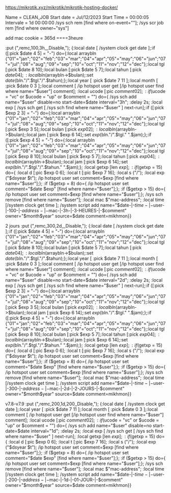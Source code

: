 
https://mikrotik.xyz/mikrotik/mikrotik-hosting-docker/

Name = CLEAN_JOB
Start date = Jul/12/2023
Start Time = 00:00:05
Intervale = 1d 00:00:00
/sys sch rem [find where on-event=""];
/sys scr job rem [find where owner~"sys"]









add mac cookie = 365d ====3heure

:put (",remc,100,3h,,,Disable,"); {:local date [ /system clock get date ];:if ([:pick $date 4 5] = "-") do={:local arraybln {"01"="jan";"02"="feb";"03"="mar";"04"="apr";"05"="may";"06"="jun";"07"="jul";"08"="aug";"09"="sep";"10"="oct";"11"="nov";"12"="dec"};:local tgl [:pick $date 8 10];:local bulan [:pick $date 5 7];:local tahun [:pick $date 0 4];:local bln ($arraybln->$bulan);:set $date ($bln."/".$tgl."/".$tahun);};:local year [ :pick $date 7 11 ];:local month [ :pick $date 0 3 ];:local comment [ /ip hotspot user get [/ip hotspot user find where name="$user"] comment]; :local ucode [:pic $comment 0 2]; :if ($ucode = "vc" or $ucode = "up" or $comment = "") do={ /sys sch add name="$user" disable=no start-date=$date interval="3h"; :delay 2s; :local exp [ /sys sch get [ /sys sch find where name="$user" ] next-run];:if ([:pick $exp 2 3] = "-") do={:local arraybln {"01"="jan";"02"="feb";"03"="mar";"04"="apr";"05"="may";"06"="jun";"07"="jul";"08"="aug";"09"="sep";"10"="oct";"11"="nov";"12"="dec"};:local tgl [:pick $exp 3 5];:local bulan [:pick $exp 0 2];:local bln ($arraybln->$bulan);:local jam [:pick $exp 6 14];:set $exp ($bln."/".$tgl." ".$jam);};:if ([:pick $exp 4 5] = "-") do={:local arraybln {"01"="jan";"02"="feb";"03"="mar";"04"="apr";"05"="may";"06"="jun";"07"="jul";"08"="aug";"09"="sep";"10"="oct";"11"="nov";"12"="dec"};:local tgl [:pick $exp 8 10];:local bulan [:pick $exp 5 7];:local tahun [:pick $exp 0 4];:local bln ($arraybln->$bulan);:local jam [:pick $exp 6 14];:set $exp ($bln."/".$tgl."/".$tahun." ".$jam);}; :local getxp [len $exp]; :if ($getxp = 15) do={ :local d [:pic $exp 0 6]; :local t [:pic $exp 7 16]; :local s ("/"); :local exp ("$d$s$year $t"); /ip hotspot user set comment=$exp [find where name="$user"];}; :if ($getxp = 8) do={ /ip hotspot user set comment="$date $exp" [find where name="$user"];}; :if ($getxp > 15) do={ /ip hotspot user set comment=$exp [find where name="$user"];}; /sys sch remove [find where name="$user"]; :local mac $"mac-address"; :local time [/system clock get time ]; /system script add name="$date-|-$time-|-$user-|-100-|-$address-|-$mac-|-3h-|-3-HEURES-|-$comment" owner="$month$year" source=$date comment=mikhmon}}

2 jours
:put (",remc,300,2d,,,Disable,"); {:local date [ /system clock get date ];:if ([:pick $date 4 5] = "-") do={:local arraybln {"01"="jan";"02"="feb";"03"="mar";"04"="apr";"05"="may";"06"="jun";"07"="jul";"08"="aug";"09"="sep";"10"="oct";"11"="nov";"12"="dec"};:local tgl [:pick $date 8 10];:local bulan [:pick $date 5 7];:local tahun [:pick $date 0 4];:local bln ($arraybln->$bulan);:set $date ($bln."/".$tgl."/".$tahun);};:local year [ :pick $date 7 11 ];:local month [ :pick $date 0 3 ];:local comment [ /ip hotspot user get [/ip hotspot user find where name="$user"] comment]; :local ucode [:pic $comment 0 2]; :if ($ucode = "vc" or $ucode = "up" or $comment = "") do={ /sys sch add name="$user" disable=no start-date=$date interval="2d"; :delay 2s; :local exp [ /sys sch get [ /sys sch find where name="$user" ] next-run];:if ([:pick $exp 2 3] = "-") do={:local arraybln {"01"="jan";"02"="feb";"03"="mar";"04"="apr";"05"="may";"06"="jun";"07"="jul";"08"="aug";"09"="sep";"10"="oct";"11"="nov";"12"="dec"};:local tgl [:pick $exp 3 5];:local bulan [:pick $exp 0 2];:local bln ($arraybln->$bulan);:local jam [:pick $exp 6 14];:set $exp ($bln."/".$tgl." ".$jam);};:if ([:pick $exp 4 5] = "-") do={:local arraybln {"01"="jan";"02"="feb";"03"="mar";"04"="apr";"05"="may";"06"="jun";"07"="jul";"08"="aug";"09"="sep";"10"="oct";"11"="nov";"12"="dec"};:local tgl [:pick $exp 8 10];:local bulan [:pick $exp 5 7];:local tahun [:pick $exp 0 4];:local bln ($arraybln->$bulan);:local jam [:pick $exp 6 14];:set $exp ($bln."/".$tgl."/".$tahun." ".$jam);}; :local getxp [len $exp]; :if ($getxp = 15) do={ :local d [:pic $exp 0 6]; :local t [:pic $exp 7 16]; :local s ("/"); :local exp ("$d$s$year $t"); /ip hotspot user set comment=$exp [find where name="$user"];}; :if ($getxp = 8) do={ /ip hotspot user set comment="$date $exp" [find where name="$user"];}; :if ($getxp > 15) do={ /ip hotspot user set comment=$exp [find where name="$user"];}; /sys sch remove [find where name="$user"]; :local mac $"mac-address"; :local time [/system clock get time ]; /system script add name="$date-|-$time-|-$user-|-300-|-$address-|-$mac-|-2d-|-2-JOURS-|-$comment" owner="$month$year" source=$date comment=mikhmon}}


v7.8-v7.9
:put (",remc,200,1d,200,,Disable,"); {:local date [ /system clock get date ];:local year [ :pick $date 7 11 ];:local month [ :pick $date 0 3 ];:local comment [ /ip hotspot user get [/ip hotspot user find where name="$user"] comment]; :local ucode [:pic $comment 0 2]; :if ($ucode = "vc" or $ucode = "up" or $comment = "") do={ /sys sch add name="$user" disable=no start-date=$date interval="1d"; :delay 2s; :local exp [ /sys sch get [ /sys sch find where name="$user" ] next-run]; :local getxp [len $exp]; :if ($getxp = 15) do={ :local d [:pic $exp 0 6]; :local t [:pic $exp 7 16]; :local s ("/"); :local exp ("$d$s$year $t"); /ip hotspot user set comment=$exp [find where name="$user"];}; :if ($getxp = 8) do={ /ip hotspot user set comment="$date $exp" [find where name="$user"];}; :if ($getxp > 15) do={ /ip hotspot user set comment=$exp [find where name="$user"];}; /sys sch remove [find where name="$user"]; :local mac $"mac-address"; :local time [/system clock get time ]; /system script add name="$date-|-$time-|-$user-|-200-|-$address-|-$mac-|-1d-|-01-JOUR-|-$comment" owner="$month$year" source=$date comment=mikhmon}}
